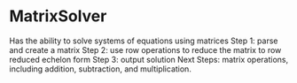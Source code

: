 # MatrixSolver
Has the ability to solve systems of equations using matrices
Step 1: parse and create a matrix
Step 2: use row operations to reduce the matrix to row reduced echelon form 
Step 3: output solution
Next Steps: 
matrix operations, including addition, subtraction, and multiplication. 
